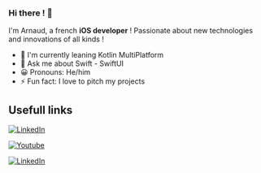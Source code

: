 ### Hi there ! 👋

I'm Arnaud, a french **iOS developer** ! Passionate about new technologies and innovations of all kinds ! 

- 🌱 I'm currently leaning Kotlin MultiPlatform
- 💬 Ask me about Swift - SwiftUI
- 😀 Pronouns: He/him
- ⚡️ Fun fact: I love to pitch my projects 

## Usefull links
[![LinkedIn](https://img.shields.io/badge/LinkedIn-0077B5?style=for-the-badge&logo=linkedin&logoColor=white)](https://www.linkedin.com/in/arnaud-nommay/)

[![Youtube](https://img.shields.io/youtube/channel/subscribers/UC_Cj2XMo2iQ4JDLi-CmO7pA?style=social)](https://www.youtube.com/c/arnaudnommay)

[![LinkedIn](https://img.shields.io/badge/My-portfolio-blue)](arnaudnommay.com)

